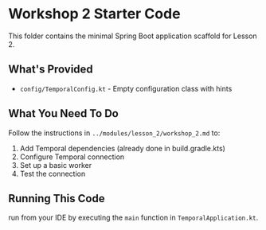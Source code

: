 # Workshop 2 Starter Code

This folder contains the minimal Spring Boot application scaffold for Lesson 2.

## What's Provided

- `config/TemporalConfig.kt` - Empty configuration class with hints

## What You Need To Do

Follow the instructions in `../modules/lesson_2/workshop_2.md` to:

1. Add Temporal dependencies (already done in build.gradle.kts)
2. Configure Temporal connection
3. Set up a basic worker
4. Test the connection

## Running This Code
run from your IDE by executing the `main` function in `TemporalApplication.kt`. 